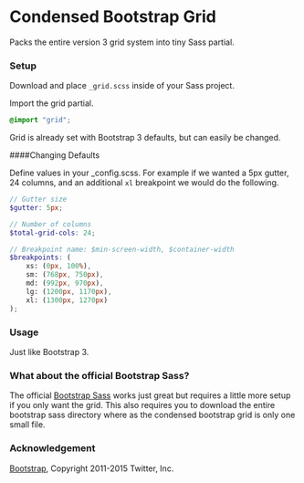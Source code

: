 # Condensed Bootstrap Grid

Packs the entire version 3 grid system into tiny Sass partial.

### Setup

Download and place `_grid.scss` inside of your Sass project.

Import the grid partial.

```scss
@import "grid";
```

Grid is already set with Bootstrap 3 defaults, but can easily be changed.

####Changing Defaults

Define values in your _config.scss.
For example if we wanted a 5px gutter, 24 columns, and an additional `xl` breakpoint we would do the following.

```scss
// Gutter size
$gutter: 5px;

// Number of columns
$total-grid-cols: 24;

// Breakpoint name: $min-screen-width, $container-width
$breakpoints: (
	xs: (0px, 100%),
	sm: (768px, 750px),
	md: (992px, 970px),
	lg: (1200px, 1170px),
	xl: (1300px, 1270px)
);
```

### Usage

Just like Bootstrap 3.

### What about the official Bootstrap Sass?

The official [Bootstrap Sass](https://github.com/twbs/bootstrap-sass) works just great but requires a little more setup if you only want the grid. This also requires you to download the entire bootstrap sass directory where as the condensed bootstrap grid is only one small file.

### Acknowledgement

[Bootstrap](http://getbootstrap.com/), Copyright 2011-2015 Twitter, Inc.
